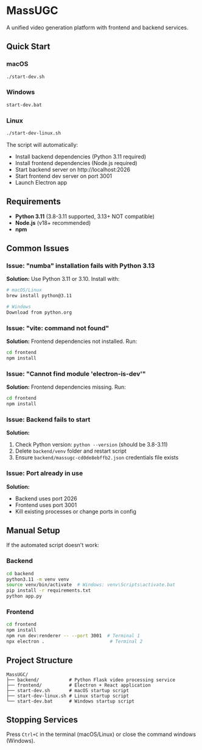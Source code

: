 # MassUGC

A unified video generation platform with frontend and backend services.

## Quick Start

### macOS
```bash
./start-dev.sh
```

### Windows
```bash
start-dev.bat
```

### Linux
```bash
./start-dev-linux.sh
```

The script will automatically:
- Install backend dependencies (Python 3.11 required)
- Install frontend dependencies (Node.js required)
- Start backend server on http://localhost:2026
- Start frontend dev server on port 3001
- Launch Electron app

## Requirements

- **Python 3.11** (3.8-3.11 supported, 3.13+ NOT compatible)
- **Node.js** (v18+ recommended)
- **npm**

## Common Issues

### Issue: "numba" installation fails with Python 3.13
**Solution:** Use Python 3.11 or 3.10. Install with:
```bash
# macOS/Linux
brew install python@3.11

# Windows
Download from python.org
```

### Issue: "vite: command not found"
**Solution:** Frontend dependencies not installed. Run:
```bash
cd frontend
npm install
```

### Issue: "Cannot find module 'electron-is-dev'"
**Solution:** Frontend dependencies missing. Run:
```bash
cd frontend
npm install
```

### Issue: Backend fails to start
**Solution:**
1. Check Python version: `python --version` (should be 3.8-3.11)
2. Delete `backend/venv` folder and restart script
3. Ensure `backend/massugc-cd0de8ebffb2.json` credentials file exists

### Issue: Port already in use
**Solution:**
- Backend uses port 2026
- Frontend uses port 3001
- Kill existing processes or change ports in config

## Manual Setup

If the automated script doesn't work:

### Backend
```bash
cd backend
python3.11 -m venv venv
source venv/bin/activate  # Windows: venv\Scripts\activate.bat
pip install -r requirements.txt
python app.py
```

### Frontend
```bash
cd frontend
npm install
npm run dev:renderer -- --port 3001  # Terminal 1
npx electron .                        # Terminal 2
```

## Project Structure

```
MassUGC/
├── backend/           # Python Flask video processing service
├── frontend/          # Electron + React application
├── start-dev.sh       # macOS startup script
├── start-dev-linux.sh # Linux startup script
└── start-dev.bat      # Windows startup script
```

## Stopping Services

Press `Ctrl+C` in the terminal (macOS/Linux) or close the command windows (Windows).
